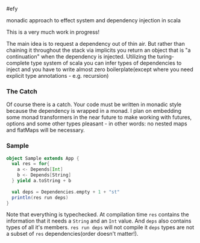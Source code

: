 #efy

monadic approach to effect system and dependency injection in scala

This is a very much work in progress!

The main idea is to request a dependency out of thin air. But rather than chaining it throughout the stack via implicits you return an object that is "a continuation" when the dependency is injected. 
Utilizing the turing-complete type system of scala you can infer types of dependencies to inject and you have to write almost zero boilerplate(except where you need explicit type annotations - e.g. recursion)

### The Catch
Of course there is a catch. Your code must be written in monadic style because the dependency is wrapped in a monad. I plan on embedding some monad transformers in the near future to make working with futures, options and some other types pleasant - in other words: no nested maps and flatMaps will be necessary. 

### Sample
```scala
object Sample extends App {
  val res = for{ 
    a <- Depends[Int]
    b <- Depends[String] 
  } yield a.toString + b
  
  val deps = Dependencies.empty + 1 + "st"
  println(res run deps)
}
```

Note that everything is typechecked. At compilation time `res` contains the information that it needs a `String` and an `Int` value. And `deps` also contains types of all it's members. `res run deps` will not compile it `deps` types are not a subset of `res` dependencies(order doesn't matter!).
